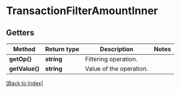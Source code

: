 # TransactionFilterAmountInner

## Getters

Method | Return type | Description | Notes
------------ | ------------- | ------------- | -------------
**getOp()** | **string** | Filtering operation. |
**getValue()** | **string** | Value of the operation. |

[[Back to Index]](../index.md)

